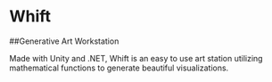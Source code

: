 # Whift

##Generative Art Workstation

Made with Unity and .NET, Whift is an easy to use art station utilizing mathematical functions to generate 
beautiful visualizations.

